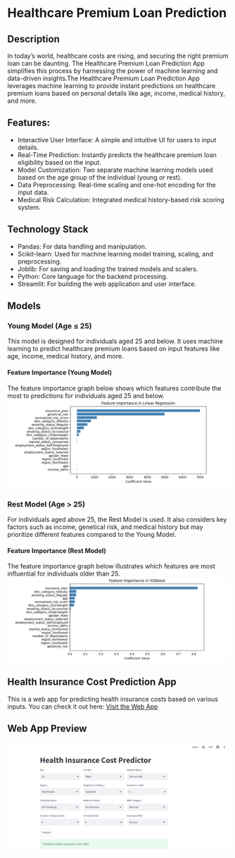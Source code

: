 # Healthcare Premium Loan Prediction

## Description
<p>In today’s world, healthcare costs are rising, and securing the right premium loan can be daunting. The Healthcare Premium Loan Prediction App simplifies this process by harnessing the power of machine learning and data-driven insights.The Healthcare Premium Loan Prediction App leverages machine learning to provide instant predictions on healthcare premium loans based on personal details like age, income, medical history, and more.</p>

## Features:
* Interactive User Interface: A simple and intuitive UI for users to input details.
* Real-Time Prediction: Instantly predicts the healthcare premium loan eligibility based on the input.
* Model Customization: Two separate machine learning models used based on the age group of the individual (young or rest).
* Data Preprocessing: Real-time scaling and one-hot encoding for the input data.
* Medical Risk Calculation: Integrated medical history-based risk scoring system.
  
## Technology Stack
* Pandas: For data handling and manipulation.
* Scikit-learn: Used for machine learning model training, scaling, and preprocessing.
* Joblib: For saving and loading the trained models and scalers.
* Python: Core language for the backend processing.
* Streamlit: For building the web application and user interface.

## Models
### Young Model (Age ≤ 25)
This model is designed for individuals aged 25 and below. It uses machine learning to predict healthcare premium loans based on input features like age, income, medical history, and more.
#### Feature Importance (Young Model)
The feature importance graph below shows which features contribute the most to predictions for individuals aged 25 and below.
![Feature Importance Young](assets/feature_importance_young.png)


### Rest Model (Age > 25)
For individuals aged above 25, the Rest Model is used. It also considers key factors such as income, genetical risk, and medical history but may prioritize different features compared to the Young Model.
#### Feature Importance (Rest Model)
The feature importance graph below illustrates which features are most influential for individuals older than 25.
![Feature Importance Rest](assets/feature_importance_rest.png)

## Health Insurance Cost Prediction App
This is a web app for predicting health insurance costs based on various inputs. You can check it out here:
[Visit the Web App](https://healthcare-insurance-cost-predictor.streamlit.app/)
## Web App Preview
![Health Insurance Cost Prediction Web App](assets/app.png)


